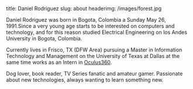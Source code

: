 title: Daniel Rodriguez
slug: about
headerimg: /images/forest.jpg

Daniel Rodriguez was born in Bogota, Colombia a Sunday May 26, 1991.Since a very young age starts to be interested on computers and technology, and for this reason studied Electrical Engineering on los Andes University in Bogota, Colombia.

Currently lives in Frisco, TX (DFW Area) pursuing a Master in Information Technology and Management on the University of Texas at Dallas at the same time works as an Intern in [Oculus360](oculus360.us).

Dog lover, book reader, TV Series fanatic and amateur gamer. Passionate about new technologies, always wanting to learn something new.